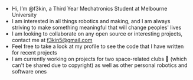 - Hi, I’m @f3kin, a Third Year Mechatronics Student at Melbourne University
- I am interested in all things robotics and making, and I am always striving to make something meaningful that will change peoples' lives
- I am looking to collaborate on any open source or interesting projects, contact me at f3kin5@gmail.com
- Feel free to take a look at my profile to see the code that I have written for recent projects
- I am currently working on projects for two space-related clubs 🚀 (which can't be shared due to copyright) as well as other personal robotics and software ones

